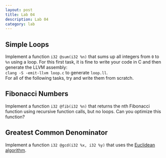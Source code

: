 ```yaml
---
layout: post
title: Lab 04
description: Lab 04
category: lab
---
```


## Simple Loops

Implement a function `i32 @sum(i32 %n)` that sums up all integers from `0` to `%n` using a loop.
For this first task, it is fine to write your code in C and then generate the LLVM assembly:  
`clang -S -emit-llvm loop.c` to generate `loop.ll`.  
For all of the following tasks, try and write them from scratch.

## Fibonacci Numbers

Implement a function `i32 @fib(i32 %n)` that returns the nth Fibonacci function using recursive function calls, but no loops.
Can you optimize this function?

## Greatest Common Denominator

Implement a function `i32 @gcd(i32 %x, i32 %y)` that uses the [Euclidean algorithm](https://en.wikipedia.org/wiki/Euclidean_algorithm).
